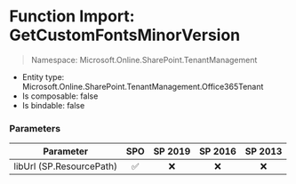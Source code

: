 # Function Import: GetCustomFontsMinorVersion

> Namespace: Microsoft.Online.SharePoint.TenantManagement

- Entity type: Microsoft.Online.SharePoint.TenantManagement.Office365Tenant
- Is composable: false
- Is bindable: false

### Parameters

Parameter | SPO | SP 2019 | SP 2016 | SP 2013
----------|:---:|:-------:|:-------:|:-------:
libUrl (SP.ResourcePath) | ✅ | ❌ | ❌ | ❌